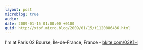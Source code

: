 ```yaml
---
layout: post
microblog: true
audio: 
date: 2009-01-15 01:00:00 +0100
guid: http://xtof.micro.blog/2009/01/15/t1120886436.html
---
```

I'm at Paris 02 Bourse, Île-de-France, France - [bkite.com/03K1H](http://bkite.com/03K1H)
